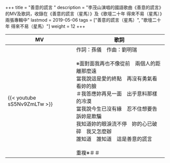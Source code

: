+++
title = "善意的謊言 "
description = "李茂山演唱的國語歌曲《善意的謊言》的MV及歌詞，收錄在《善意的謊言（星馬）》及《歌壇二十年 得來不易（星馬）》兩張專輯中"
lastmod = 2019-05-06
tags = ["善意的謊言（星馬）", "歌壇二十年 得來不易（星馬）"]
weight = 12
+++

MV  | 歌詞  
--------------|-------
{{< youtube sS5Nv9ZmLTw >}}|作詞：孫儀　作曲：劉明瑞<br/><br/>※面對面我再也不像從前　兩個人的距離那麼遠<br/>當我說這是愛的終點　再沒有勇氣看看妳的臉<br/>＃我答應妳再見一面　出乎意料那樣的冷漠<br/>當我說今生已沒有緣　忍不住想要告訴妳是欺騙<br/>我知道妳的眼淚流不停　妳的心已破碎　我又怎麼辦<br/>誰知道　誰知道　這是善意的謊言<br/><br/> 重複※＃＃